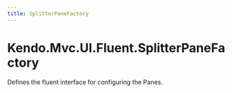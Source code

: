 ```yaml
---
title: SplitterPaneFactory
---
```


# Kendo.Mvc.UI.Fluent.SplitterPaneFactory

Defines the fluent interface for configuring the Panes.